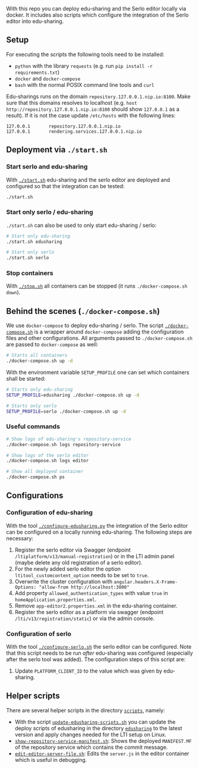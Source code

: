 With this repo you can deploy edu-sharing and the Serlo editor locally via
docker. It includes also scripts which configure the integration of the Serlo
editor into edu-sharing.

## Setup

For executing the scripts the following tools need to be installed:

- `python` with the library `requests` (e.g. run
  `pip install -r requirements.txt`)
- `docker` and `docker-compose`
- `bash` with the normal POSIX command line tools and `curl`

Edu-sharings runs on the domain `repository.127.0.0.1.nip.io:8100`. Make sure
that this domains resolves to localhost (e.g.
`host http://repository.127.0.0.1.nip.io:8100` should show `127.0.0.1` as a
result). If it is not the case update `/etc/hosts` with the following lines:

```
127.0.0.1       repository.127.0.0.1.nip.io
127.0.0.1       rendering.services.127.0.0.1.nip.io
```

## Deployment via `./start.sh`

### Start serlo and edu-sharing

With [`./start.sh`](./start.sh) edu-sharing and the serlo editor are deployed
and configured so that the integration can be tested:

```bash
./start.sh
```

### Start only serlo / edu-sharing

`./start.sh` can also be used to only start edu-sharing / serlo:

```bash
# Start only edu-sharing
./start.sh edusharing

# Start only serlo
./start.sh serlo
```

### Stop containers

With [`./stop.sh`](./stop.sh) all containers can be stopped (it runs
`./docker-compose.sh down`).

## Behind the scenes (`./docker-compose.sh`)

We use `docker-compose` to deploy edu-sharing / serlo. The script
[`./docker-compose.sh`](./docker-compose.sh) is a wrapper around
`docker-compose` adding the configuration files and other configurations. All
arguments passed to `./docker-compose.sh` are passed to `docker-compose` as
well:

```bash
# Starts all containers
./docker-compose.sh up -d
```

With the environment variable `SETUP_PROFILE` one can set which containers shall
be started:

```bash
# Starts only edu-sharing
SETUP_PROFILE=edusharing ./docker-compose.sh up -d

# Starts only serlo
SETUP_PROFILE=serlo ./docker-compose.sh up -d
```

### Useful commands

```bash
# Show logs of edu-sharing's repository-service
./docker-compose.sh logs repository-service

# Show logs of the serlo editor
./docker-compose.sh logs editor

# Show all deployed container
./docker-compose.sh ps
```

## Configurations

### Configuration of edu-sharing

With the tool [`./configure-edusharing.py`](./configure-edusharing.py) the
integration of the Serlo editor can be configured on a locally running
edu-sharing. The following steps are necessary:

1. Register the serlo editor via Swagger (endpoint
   `/ltiplatform/v13/manual-registration`) or in the LTI admin panel (maybe
   delete any old registration of a serlo editor).
2. For the newly added serlo editor the option `ltitool_customcontent_option`
   needs to be set to `true`.
3. Overwrite the cluster configuration with
   `angular.headers.X-Frame-Options: "allow-from http://localhost:3000"`
4. Add property `allowed_authentication_types` with value `true` in
   `homeApplication.properties.xml`.
5. Remove `app-editor2.properties.xml` in the edu-sharing container.
6. Register the serlo editor as a platform via swagger (endpoint
   `/lti/v13/registration/static`) or via the admin console.

### Configuration of serlo

With the tool [`./configure-serlo.sh`](./configure-serlo.sh) the serlo editor
can be configured. Note that this script needs to be run _after_ edu-sharing was
configured (especially after the serlo tool was added). The configuration steps
of this script are:

1. Update `PLATFORM_CLIENT_ID` to the value which was given by edu-sharing.

## Helper scripts

There are several helper scripts in the directory [`scripts`](./scripts),
namely:

- With the script
  [`update-edusharing-scripts.sh`](./scripts/update-edusharing-scripts.sh) you
  can update the deploy scripts of edusharing in the directory
  [`edusharing`](./edusharing) to the latest version and apply changes needed
  for the LTI setup on Linux.
- [`show-repository-service-manifest.sh`](./scripts/show-repository-service-manifest.sh):
  Shows the deployed `MANIFEST.MF` of the repository service which contains the
  commit message.
- [`edit-editor-server-file.sh`](./scripts/edit-editor-server-file.sh): Edits
  the `server.js` in the editor container which is useful in debugging.
